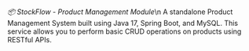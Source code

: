 *📦 StockFlow - Product Management Module*\n
A standalone Product Management System built using Java 17, Spring Boot, and MySQL. This service allows you to perform basic CRUD operations on products using RESTful APIs.
